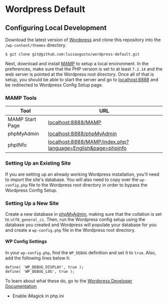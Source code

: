 # Wordpress Default

## Configuring Local Development
Download the latest version of [Wordpress](https://wordpress.org/download/) and clone this repository into the `/wp-content/themes` directory.
```
$ git clone git@github.com:luisaugusto/wordpress-default.git
```
Next, download and install [MAMP](https://www.mamp.info/en/downloads/) to setup a local environment. In the preferences, make sure that the PHP version is set to at least `7.2.14` and the web server is pointed at the Wordpress root directory. Once all of that is setup, you should be able to start the server and go to [localhost:8888](http://localhost:8888/) and be redirected to Wordpress Config Setup page.

### MAMP Tools

 Tool | URL
  --- | ---
MAMP Start Page | [localhost:8888/MAMP](http://localhost:8888/MAMP/)
phpMyAdmin | [localhost:8888/phpMyAdmin](http://localhost:8888/phpMyAdmin/)
phpINfo | [localhost:8888/MAMP/index.php?language=English&page=phpinfo](http://localhost:8888/MAMP/index.php?language=English&page=phpinfo)

### Setting Up an Existing Site

If you are setting up an already working Wordpress installation, you'll need to import the site's database. You will also need to copy over the `wp-config.php` file to the Wordpress root directory in order to bypass the Wordpress Config Setup.
 
 ### Setting Up a New Site
 
Create a new database in [phpMyAdmin](http://localhost:8888/phpMyAdmin/), making sure that the collation is set to `utf8_general_ci`. Then, run the Wordpress config setup using the database you created and Wordpress will populate your database for you and create a `wp-config.php` file in the Wordpress root directory.

#### WP Config Settings

In your `wp-config.php`, find the `WP_DEBUG` definition and set it to `true`. Also, add the following lines below it:

```
define( 'WP_DEBUG_DISPLAY', true );  
define( 'WP_DEBUG_LOG', true );
```

To learn about what these do, go to the [Wordpress Developer Documentation](https://developer.wordpress.org/themes/getting-started/setting-up-a-development-environment/#wp_debug)

- Enable iMagick in php.ini